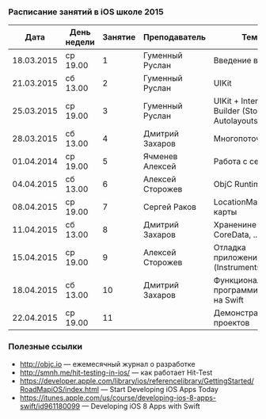 ### Расписание занятий в iOS школе 2015

| Дата | День недели | Занятие	| Преподаватель |	Тема |
| -------- | --------------- | --- | --------------- | -------- |
|18.03.2015| ср 19.00 |	1	| Гуменный Руслан |	Введение в Obj-C |
|21.03.2015| сб 13.00	| 2	| Гуменный Руслан	| UIKit |
|25.03.2015| ср 19.00	| 3	| Гуменный Руслан	| UIKit + Interface Builder (Storyboard, Autolayouts, ...) |
|28.03.2015| сб 13.00	| 4	| Дмитрий Захаров	| Многопоточность |
|01.04.2014| ср 19.00	| 5	| Ячменев Алексей	| Работа с сетью |
|04.04.2015| сб 13.00	| 6	| Алексей Сторожев | ObjC Runtime |
|08.04.2015| ср 19.00	| 7	| Сергей Раков | LocationManger и карты |
|11.04.2015| сб 13.00	| 8	| Дмитрий Захаров	| Храненине данных. CoreData, ... |
|15.04.2015| ср 19.00	| 9	| Алексей Сторожев | Отладка приложений (Instruments) |
|18.04.2015| сб 13.00	| 10	| Дмитрий Захаров | Функциональное программирование на Swift |
|22.04.2015| ср 19.00	| 11 | |Демонстрация проектов | |

### Полезные ссылки

* http://objc.io — ежемесячный журнал о разработке
* http://smnh.me/hit-testing-in-ios/ — как работает Hit-Test
* https://developer.apple.com/library/ios/referencelibrary/GettingStarted/RoadMapiOS/index.html — Start Developing iOS Apps Today
* https://itunes.apple.com/us/course/developing-ios-8-apps-swift/id961180099 — Developing iOS 8 Apps with Swift
